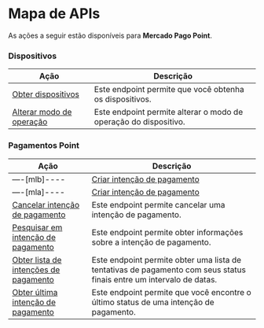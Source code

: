 # Mapa de APIs

As ações a seguir estão disponíveis para **Mercado Pago Point**.

### Dispositivos

|Ação|Descrição|
|---|---|
|[Obter dispositivos](https://www.mercadopago[FAKER][URL][DOMAIN]/developers/pt/reference/integrations_api/_point_integration-api_devices/get)|Este endpoint permite que você obtenha os dispositivos.|
|[Alterar modo de operação](https://www.mercadopago[FAKER][URL][DOMAIN]/developers/pt/reference/integrations_api/_point_integration-api_devices_device-id/patch)|Este endpoint permite alterar o modo de operação do dispositivo.|


### Pagamentos Point

|Ação|Descrição|
|---|---|
—-[mlb]----|[Criar intenção de pagamento](https://www.mercadopago[FAKER][URL][DOMAIN]/developers/pt/reference/integrations_api_paymentintent_mlb/_point_integration-api_devices_deviceid_payment-intents/post)|Este endpoint permite que você crie uma intenção de pagamento para um dispositivo.|------------
—-[mla]----|[Criar intenção de pagamento](https://www.mercadopago[FAKER][URL][DOMAIN]/developers/pt/reference/integrations_api/_point_integration-api_devices_deviceid_payment-intents/post)|Este endpoint permite que você crie uma intenção de pagamento para um dispositivo.|------------
|[Cancelar intenção de pagamento](https://www.mercadopago[FAKER][URL][DOMAIN]/developers/pt/reference/integrations_api/_point_integration-api_devices_deviceid_payment-intents_paymentintentid/delete)|Este endpoint permite cancelar uma intenção de pagamento.|
|[Pesquisar em intenção de pagamento](https://www.mercadopago[FAKER][URL][DOMAIN]/developers/pt/reference/integrations_api/_point_integration-api_payment-intents_paymentintentid/get)|Este endpoint permite obter informações sobre a intenção de pagamento.|
|[Obter lista de intenções de pagamento](https://www.mercadopago[FAKER][URL][DOMAIN]/developers/pt/reference/integrations_api/_point_integration-api_payment-intents_events/get)|Este endpoint permite obter uma lista de tentativas de pagamento com seus status finais entre um intervalo de datas.|
|[Obter última intenção de pagamento](https://www.mercadopago[FAKER][URL][DOMAIN]/developers/pt/reference/integrations_api/_point_integration-api_payment-intents_paymentintentid_events/get)|Este endpoint permite que você encontre o último status de uma intenção de pagamento.|
